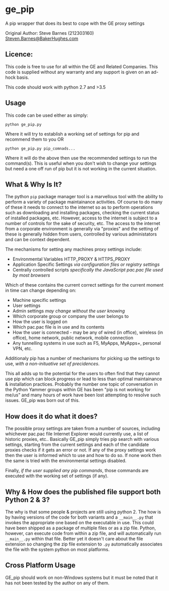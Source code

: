 # ge_pip
A pip wrapper that does its best to cope with the GE proxy settings

Original Author: Steve Barnes (212303160) Steven.Barnes@BakerHughes.com 

## Licence: 
This code is free to use for all within the GE and Related Companies.
This code is supplied without any warranty and any support is given on an ad-hock basis.

This code should work with python 2.7 and >3.5

## Usage
This code can be used either as simply:

    python ge_pip.py

Where it will try to establish a working set of settings for pip and recommend them to you OR

    python ge_pip.py pip_comnads...

Where it will do the above then use the recommended settings to run the command(s). This is
useful when you don't wish to change your settings but need a one off run of pip but it is 
not working in the current situation.

## What & Why Is It?
The python `pip` package manager tool is a marvellous tool with the ability to perform a variety of
package maintainance activities. Of course to do many of these it needs to connect to the internet
so as to perform operations such as downloading and installing packages, checking the current status
of installed packages, etc. However, access to the internet is subject to a number of controls for
the sake of security, etc. The access to the internet from a corporate environment is generally via
"proxies" and the setting of these is generally hidden from users, controlled by various administators
and can be context dependent. 

The mechanisms for setting any machines proxy settings include:

 - Environmental Variables HTTP_PROXY & HTTPS_PROXY
 - Application Specific Settings _via configuration files or registry settings_
 - Centrally controlled scripts _specifically the JavaScript pac.pac file used by most browsers_

Which of these contains the current correct settings for the current moment in time can change depending on:
 - Machine specific settings
 - User settings
 - Admin settings _may change without the user knowing_
 - Which corporate group or company the user belongs to
 - How the user is logged on
 - Which pac.pac file is in use and its contents
 - How the user is connected - may be any of wired (in office), wireless (in office), home network, public network, mobile connection
 - Any tunnelling systems in use such as F5, MyApps, MyApps+, personal VPN, etc.
 
Additionaly pip has a number of mechanisms for picking up the settings to use, _with a non-inituative set of precidences_.

This all adds up to the potential for the users to often find that they cannot use pip which can block progress or lead to less than optimal maintainance & installation practices. Probably the number one topic of conversation in the Python Yammer groups within GE has been "pip is not working for me/us" and many hours of work have been lost attempting to resolve such issues. GE_pip was born out of this.

## How does it do what it does?
The possible proxy settings are taken from a number of sources, including whichever pac.pac file Internet Explorer would currently use, a list of historic proxies, etc..
Basically GE_pip simply tries pip search with various settings, starting from the current settings and each of the candidate proxies checks if it gets an error or not. If any of the proxy settings work then the user is informed which to use and how to do so. If none work then the same is tried with the environmental settings disabled.

Finally, _if the user supplied any pip commands_, those commands are executed with the working set of settings (if  any).

## Why & How does the published file support __both__ Python 2 & 3? 
The why is that some people & projects are still using python 2. The how is by having versions of the code for both variants and a `__main__.py` that invokes the appropriate one based on the executable in use. This could have been shipped as a package of multiple files or as a zip file. Python, however, can execute code from within a zip file, and will automatically run `__main__.py` within that file. Better yet it doesn't care about the file extension so changing the zip file extension to `.py` automatically associates the file with the system python on most platforms.

## Cross Platform Usage
GE_pip should work on non-Windows systems but it must be noted that it has not been tested by the author on any of them.
